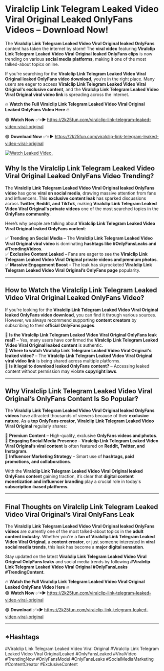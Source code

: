 # Viralclip Link Telegram Leaked Video Viral Original Leaked OnlyFans Videos – Download Now!

The **Viralclip Link Telegram Leaked Video Viral Original leaked OnlyFans** content has taken the internet by storm! The **viral video** featuring **Viralclip Link Telegram Leaked Video Viral Original leaked OnlyFans clips** is now trending on various **social media platforms**, making it one of the most talked-about topics online.  

If you're searching for the **Viralclip Link Telegram Leaked Video Viral Original leaked OnlyFans video download**, you’re in the right place. Many users are eager to access **Viralclip Link Telegram Leaked Video Viral Original's exclusive content**, and the **Viralclip Link Telegram Leaked Video Viral Original viral video link** is spreading across the internet.  

🔥 **Watch the Full Viralclip Link Telegram Leaked Video Viral Original Leaked OnlyFans Video Here** 🔥  

🟢 **Watch Now** ✅=► https://2k25fun.com/viralclip-link-telegram-leaked-video-viral-original

🟢 **Download Now** ✅=► https://2k25fun.com/viralclip-link-telegram-leaked-video-viral-original

[![Watch Leaked Video.](https://miro.medium.com/v2/resize:fit:828/format:webp/1*cilzJN44JGOrTw9NJCrNHA.gif "Watch Leaked Video")](https://2k25fun.com/viralclip-link-telegram-leaked-video-viral-original)

## **Why Is the Viralclip Link Telegram Leaked Video Viral Original Leaked OnlyFans Video Trending?**  

The **Viralclip Link Telegram Leaked Video Viral Original leaked OnlyFans video** has gone **viral on social media**, drawing massive attention from fans and influencers. This **exclusive content leak** has sparked discussions across **Twitter, Reddit, and TikTok**, making **Viralclip Link Telegram Leaked Video Viral Original's private videos** one of the most searched topics in the **OnlyFans community**.  

Here’s why people are talking about **Viralclip Link Telegram Leaked Video Viral Original leaked OnlyFans content**:  

✅ **Trending on Social Media** – The **Viralclip Link Telegram Leaked Video Viral Original viral video** is dominating **hashtags like #OnlyFansLeaks and #TrendingVideos**.  
✅ **Exclusive Content Leaked** – Fans are eager to see the **Viralclip Link Telegram Leaked Video Viral Original private videos and premium photos**.  
✅ **Massive Engagement Boost** – The leak has skyrocketed **Viralclip Link Telegram Leaked Video Viral Original’s OnlyFans page** popularity.  

---

## **How to Watch the Viralclip Link Telegram Leaked Video Viral Original Leaked OnlyFans Video?**  

If you're looking for the **Viralclip Link Telegram Leaked Video Viral Original leaked OnlyFans video download**, you can find it through various sources. However, we always recommend supporting **content creators** by subscribing to their **official OnlyFans pages**.  

🔹 **Is the Viralclip Link Telegram Leaked Video Viral Original OnlyFans leak real?** – Yes, many users have confirmed the **Viralclip Link Telegram Leaked Video Viral Original leaked content** is authentic.  
🔹 **Where to watch Viralclip Link Telegram Leaked Video Viral Original's leaked video?** – The **Viralclip Link Telegram Leaked Video Viral Original viral video link** is being shared across multiple platforms.  
🔹 **Is it legal to download leaked OnlyFans content?** – Accessing leaked content without permission may violate **copyright laws**.  

---

## **Why Viralclip Link Telegram Leaked Video Viral Original’s OnlyFans Content Is So Popular?**  

The **Viralclip Link Telegram Leaked Video Viral Original leaked OnlyFans videos** have attracted thousands of viewers because of their **exclusive nature**. As a **top OnlyFans creator**, **Viralclip Link Telegram Leaked Video Viral Original** regularly shares:  

📌 **Premium Content** – High-quality, exclusive **OnlyFans videos and photos**.  
📌 **Engaging Social Media Presence** – **Viralclip Link Telegram Leaked Video Viral Original’s viral content** is often featured on **Reddit, Twitter, and Instagram**.  
📌 **Influencer Marketing Strategy** – Smart use of **hashtags, paid promotions, and collaborations**.  

With the **Viralclip Link Telegram Leaked Video Viral Original leaked OnlyFans content** gaining traction, it’s clear that **digital content monetization and influencer branding** play a crucial role in today's **subscription-based platforms**.  

---

## **Final Thoughts on Viralclip Link Telegram Leaked Video Viral Original’s Viral OnlyFans Leak**  

The **Viralclip Link Telegram Leaked Video Viral Original leaked OnlyFans videos** are currently one of the most talked-about topics in the **adult content industry**. Whether you're a **fan of Viralclip Link Telegram Leaked Video Viral Original**, a **content creator**, or just someone interested in **viral social media trends**, this leak has become a **major digital sensation**.  

Stay updated on the latest **Viralclip Link Telegram Leaked Video Viral Original OnlyFans leaks** and social media trends by following **#Viralclip Link Telegram Leaked Video Viral Original #OnlyFansLeaks #TrendingContent**.  

🔥 **Watch the Full Viralclip Link Telegram Leaked Video Viral Original Leaked OnlyFans Video Here** 🔥  
🟢 **Watch Now** ✅=► https://2k25fun.com/viralclip-link-telegram-leaked-video-viral-original

🟢 **Download** ✅=► https://2k25fun.com/viralclip-link-telegram-leaked-video-viral-original

---

## *Hashtags
#Viralclip Link Telegram Leaked Video Viral Original #Viralclip Link Telegram Leaked Video Viral OriginalLeaked #OnlyFansLeaked #ViralVideo #TrendingNow #OnlyFansModel #OnlyFansLeaks #SocialMediaMarketing #ContentCreator #ExclusiveContent  